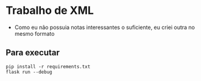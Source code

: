 # Trabalho de XML

- Como eu não possuia notas interessantes o suficiente, eu criei outra no mesmo formato

## Para executar
```
pip install -r requirements.txt
flask run --debug
```
